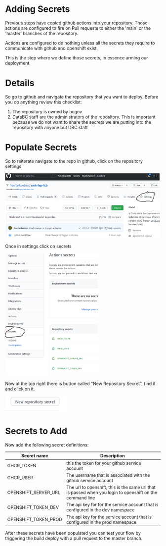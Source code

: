 # Adding Secrets

[Previous steps have copied github actions into your repository](./addBuildDeployFiles.md). Those actions
are configured to fire on Pull requests to either the 'main' or the 'master'
branches of the repository.

Actions are configured to do nothing unless all the secrets they require to 
communicate with github and openshift exist.

This is the step where we define those secrets, in essence arming
our deployment.

# Details

So go to github and navigate the repository that you want to deploy.
Before you do anything review this checklist:

1. The repository is owned by bcgov
1. DataBC staff are the administrators of the repository.  This is 
   important because we do not want to share the secrets we are putting 
   into the repository with anyone but DBC staff

# Populate Secrets

So to reiterate navigate to the repo in github, click on the repository
settings.  

<img src="./repo_settings.png" width="500">

Once in settings click on secrets

<img src="./repo_secrets.png" width="300">

Now at the top right there is button called "New Repository Secret", find it and click on it.

<img src="./add_new_secret.png" width="200">


# Secrets to Add

Now add the following secret definitions:

| Secret name | Description |
| ----------- | ------------ | 
| GHCR_TOKEN | this the token for your github service account |
| GHCR_USER | The username that is associated with the github service account |
| OPENSHIFT_SERVER_URL | The url to openshift, this is the same url that is passed when you login to openshift on the command line |
| OPENSHIFT_TOKEN_DEV | The api key for for the service account that is configured in the dev namespace | 
| OPENSHIFT_TOKEN_PROD | The api key for the service account that is configured in the prod namespace |

After these secrets have been populated you can test your flow by triggering the 
build deploy with a pull request to the master branch.


